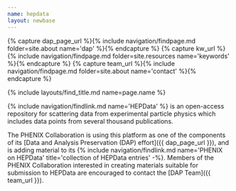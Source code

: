 ```yaml
---
name: hepdata
layout: newbase
---
```

{% capture dap_page_url %}{% include navigation/findpage.md folder=site.about name='dap' %}{% endcapture %}
{% capture kw_url %}{% include navigation/findpage.md folder=site.resources name='keywords' %}{% endcapture %}
{% capture team_url %}{% include navigation/findpage.md folder=site.about name='contact' %}{% endcapture %}

{% include layouts/find_title.md name=page.name %}

{% include navigation/findlink.md name='HEPData' %} is an open-access repository for
scattering data from experimental particle physics which includes data points from several thousand publications.

The PHENIX Collaboration is using this platform as one of the components of its
[Data and Analysis Preservation (DAP) effort]({{ dap_page_url }}), and is adding material to
its {% include navigation/findlink.md name='PHENIX on HEPData' title='collection of HEPData entries' -%}.
Members of the PHENIX Collaboration interested in creating materials suitable for submission to HEPData
are encouraged to contact the [DAP Team]({{ team_url }}).
